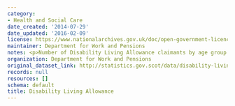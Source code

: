 ```yaml
---
category:
- Health and Social Care
date_created: '2014-07-29'
date_updated: '2016-02-09'
license: https://www.nationalarchives.gov.uk/doc/open-government-licence/version/3/
maintainer: Department for Work and Pensions
notes: <p>Number of Disability Living Allowance claimants by age group and gender.</p>
organization: Department for Work and Pensions
original_dataset_link: http://statistics.gov.scot/data/disability-living-allowance
records: null
resources: []
schema: default
title: Disability Living Allowance
---
```

